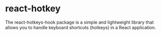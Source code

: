 # react-hotkey
 The react-hotkeys-hook package is a simple and lightweight library that allows you to handle keyboard shortcuts (hotkeys) in a React application.
